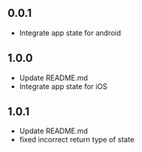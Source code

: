 ## 0.0.1

* Integrate app state for android

## 1.0.0

* Update README.md
* Integrate app state for iOS

## 1.0.1

* Update README.md
* fixed incorrect return type of state  
